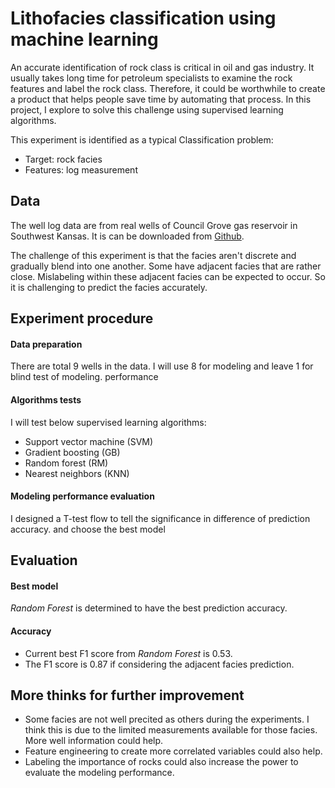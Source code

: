 # Lithofacies classification using machine learning
An accurate identification of rock class is critical in oil and gas industry. It usually takes long time for petroleum specialists to examine the rock features and label the rock class. Therefore, it could be worthwhile to create a product that helps people save time by automating that process. In this project, I explore to solve this challenge using supervised learning algorithms.

This experiment is identified as a typical Classification problem:

  * Target: rock facies
  * Features: log measurement
## Data
The well log data are from real wells of Council Grove gas reservoir in Southwest Kansas. It is can be downloaded from [Github](https://https://github.com/seg/tutorials-2016/tree/master/1610_Facies_classification).

The challenge of this experiment is that the facies aren't discrete and gradually blend into one another. Some have adjacent facies that are rather close. Mislabeling within these adjacent facies can be expected to occur. So it is challenging to predict the facies accurately.
## Experiment procedure
#### Data preparation
There are total 9 wells in the data. I will use 8 for modeling and leave 1 for blind test of modeling. performance
#### Algorithms tests
I will test below supervised learning algorithms:
* Support vector machine (SVM)
* Gradient boosting (GB)
* Random forest (RM)
* Nearest neighbors (KNN)
#### Modeling performance evaluation
I designed a T-test flow to tell the significance in difference of prediction accuracy.
and choose the best model
## Evaluation
#### Best model
_Random Forest_ is determined to have the best prediction accuracy.
#### Accuracy
* Current best F1 score from _Random Forest_ is 0.53.
* The F1 score is 0.87 if considering the adjacent facies prediction.
## More thinks for further improvement
* Some facies are not well precited as others during the experiments. I think this is due to the limited measurements available for those facies. More well information could help.
* Feature engineering to create more correlated variables could also help.
* Labeling the importance of rocks could also increase the power to evaluate the modeling performance.

